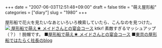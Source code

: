 +++
date = "2007-06-03T12:51:48+09:00"
draft = false
title = "萌え屋形船"
categories = ["diary"]
slug = "1980"
+++

屋形船で花火を見たいなあといろいろ検索していたら、こんなのを見つけた。
<a href="http://www.hamadamaru.com/2007/05/13_183000.html" target="_blank">
<img src="http://stat.ameba.jp/user_images/b8/78/10021533186.jpg">
屋形船で萌え★ メイドさんとの宴会コース</a>
ktkr!
素敵すぎるマッシュアップ（？）！脱帽です。
■<a href="http://www.hamadamaru.com/2007/05/13_183000.html" target="_blank">屋形船で萌え★ メイドさんとの宴会コース</a>
■<a href="http://ameblo.jp/yakatabune/" target="_blank">東京の屋形船ではたらく社長のblog</a>

